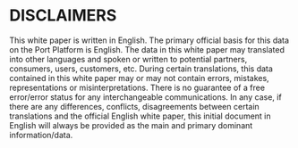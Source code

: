 # DISCLAIMERS

This white paper is written in English. The primary official basis for this data on the Port Platform is English. The data in this white paper may translated into other languages and spoken or written to potential partners, consumers, users, customers, etc. During certain translations, this data contained in this white paper may or may not contain errors, mistakes, representations or misinterpretations. There is no guarantee of a free error/error status for any interchangeable communications. In any case, if there are any differences, conflicts, disagreements between certain translations and the official English white paper, this initial document in English will always be provided as the main and primary dominant information/data.
